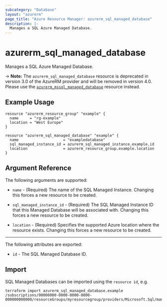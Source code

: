```yaml
---
subcategory: "Database"
layout: "azurerm"
page_title: "Azure Resource Manager: azurerm_sql_managed_database"
description: |-
  Manages a SQL Azure Managed Database.
---
```


# azurerm_sql_managed_database

Manages a SQL Azure Managed Database.

-> **Note:** The `azurerm_sql_managed_database` resource is deprecated in version 3.0 of the AzureRM provider and will be removed in version 4.0. Please use the [`azurerm_mssql_managed_database`](https://registry.terraform.io/providers/hashicorp/azurerm/latest/docs/resources/mssql_managed_database) resource instead.

## Example Usage

```hcl
resource "azurerm_resource_group" "example" {
  name     = "rg-example"
  location = "West Europe"
}

resource "azurerm_sql_managed_database" "example" {
  name                    = "exampledatabase"
  sql_managed_instance_id = azurerm_sql_managed_instance.example.id
  location                = azurerm_resource_group.example.location
}
```

## Argument Reference

The following arguments are supported:

* `name` - (Required) The name of the SQL Managed Instance. Changing this forces a new resource to be created.

* `sql_managed_instance_id` - (Required) The SQL Managed Instance ID that this Managed Database will be associated with. Changing this forces a new resource to be created.

* `location` - (Required) Specifies the supported Azure location where the resource exists. Changing this forces a new resource to be created.

---

The following attributes are exported:

* `id` - The SQL Managed Database ID.

## Import

SQL Managed Databases can be imported using the `resource id`, e.g.

```shell
terraform import azurerm_sql_managed_database.example /subscriptions/00000000-0000-0000-0000-000000000000/resourceGroups/myresourcegroup/providers/Microsoft.Sql/managedInstances/myserver/databases/mydatabase
```
